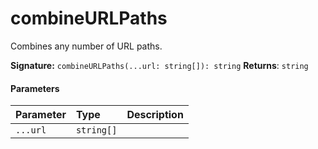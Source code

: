 # combineURLPaths

Combines any number of URL paths.

**Signature:** `combineURLPaths(...url: string[]): string`
**Returns**: `string`


#### Parameters


| Parameter	   | Type    | Description |
|:-------------|:---------------|:------------|
| `...url`    | `string[]` |  |

